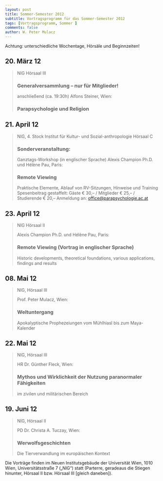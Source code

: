 ```yaml
---
layout: post
title: Sommer-Semester 2012
subtitle: Vortragsprogramm für das Sommer-Semester 2012
tags: [Vortragsprogramm, Sommer ]
comments: false
author: W. Peter Mulacz
---
```



Achtung: unterschiedliche Wochentage, Hörsäle und Beginnzeiten!


## 20. März 12
> NIG Hörsaal III
> ### Generalversammlung – nur für Mitglieder!
> anschließend (ca. 19:30h)
> Alfons Steiner, Wien:
> ### Parapsychologie und Religion

## 21. April 12
> NIG, 4. Stock
> Institut für Kultur- und Sozial-anthropologie
> Hörsaal C
> ### Sonderveranstaltung:
> Ganztags-Workshop (in englischer Sprache)
Alexis Champion Ph.D. und Hélène Pau, Paris:
> ### Remote Viewing
> Praktische Elemente, Ablauf von RV-Sitzungen, Hinweise und Training
> Spesenbeitrag gestaffelt:  Gäste € 30,– / Mitglieder € 25,– / Studierende € 20,–
> Anmeldung an: office@parapsychologie.ac.at

## 23. April 12
> NIG Hörsaal II
> 
> Alexis Champion Ph.D. und Hélène Pau, Paris:
> ### Remote Viewing (Vortrag in englischer Sprache)
> Historic developments, theoretical foundations, various applications, findings and results


## 08. Mai 12
> NIG, Hörsaal III
> 
> Prof. Peter Mulacz, Wien:
> ### Weltuntergang
> Apokalyptische Prophezeiungen vom Mühlhiasl bis zum Maya-Kalender

## 22. Mai 12
> NIG, Hörsaal III
>
> HR Dr. Günther Fleck, Wien:
> ### Mythos und Wirklichkeit der Nutzung paranormaler Fähigkeiten
> im zivilen und militärischen Bereich


## 19. Juni 12
> NIG, Hörsaal II
>
> PD Dr. Christa A. Tuczay, Wien:
> ### Werwolfsgeschichten
> Die Tierverwandlung im europäischen Kontext


Die Vorträge finden im Neuen Institutsgebäude der Universität Wien,   1010 Wien,   Universitätsstraße 7 („NIG“) statt  (Parterre, geradeaus die Stiegen hinunter, Hörsaal II bzw. Hörsaal III [gleich daneben]).
